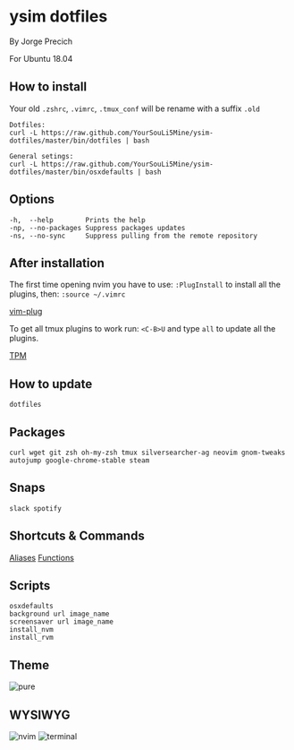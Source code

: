 # ysim dotfiles
By Jorge Precich

For Ubuntu 18.04

## How to install

Your old `.zshrc`, `.vimrc`, `.tmux_conf` will be rename with a suffix `.old`

```
Dotfiles:
curl -L https://raw.github.com/YourSouLi5Mine/ysim-dotfiles/master/bin/dotfiles | bash

General setings:
curl -L https://raw.github.com/YourSouLi5Mine/ysim-dotfiles/master/bin/osxdefaults | bash
```

## Options

```
-h,  --help        Prints the help
-np, --no-packages Suppress packages updates
-ns, --no-sync     Suppress pulling from the remote repository
```

## After installation

The first time opening nvim you have to use: `:PlugInstall` to install all the plugins, then: `:source ~/.vimrc`

[vim-plug](https://github.com/junegunn/vim-plug)

To get all tmux plugins to work run: `<C-B>U` and type `all` to update all the plugins.

[TPM](https://github.com/tmux-plugins/tpm)

## How to update

`dotfiles`

## Packages

```
curl wget git zsh oh-my-zsh tmux silversearcher-ag neovim gnom-tweaks autojump google-chrome-stable steam
```

## Snaps

```
slack spotify
```

## Shortcuts & Commands

[Aliases](/shell/aliases)
[Functions](/shell/functions)

## Scripts

```
osxdefaults
background url image_name
screensaver url image_name
install_nvm
install_rvm
```

## Theme

![pure](https://github.com/sindresorhus/pure)

## WYSIWYG

![nvim](/files/nvim.png)
![terminal](/files/terminal.png)
